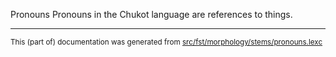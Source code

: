 Pronouns
Pronouns in the Chukot language are references to things.

* * *

<small>This (part of) documentation was generated from [src/fst/morphology/stems/pronouns.lexc](https://github.com/giellalt/lang-ckt/blob/main/src/fst/morphology/stems/pronouns.lexc)</small>
